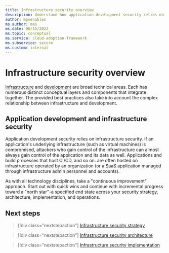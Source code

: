 ```yaml
---
title: Infrastructure security overview
description: Understand how application development security relies on infrastructure security.
author: mpvenables
ms.author: mas
ms.date: 06/15/2022
ms.topic: conceptual
ms.service: cloud-adoption-framework
ms.subservice: secure
ms.custom: internal
---
```


# Infrastructure security overview

[Infrastructure](infrastructure-security-strategy.md) and [development](development-security-strategy-overview.md) are broad technical areas. Each has numerous distinct conceptual layers and components that integrate together. The provided best practices also take into account the complex relationship between infrastructure and development.

## Application development and infrastructure security

Application development security relies on infrastructure security. If an application's underlying infrastructure (such as virtual machines) is compromised, attackers who gain control of the infrastructure can almost always gain control of the application and its data as well. Applications and build processes that host CI/CD, and so on. are often hosted on infrastructure operated by an organization (or a SaaS application managed through infrastructure admin personnel and accounts).

As with all technology disciplines, take a "continuous improvement" approach. Start out with quick wins and continue with incremental progress toward a "north star"-a specified end state across your security strategy, architecture, implementation, and operations.

## Next steps

> [!div class="nextstepaction"]
> [Infrastructure security strategy](infrastructure-security-strategy.md)

> [!div class="nextstepaction"]
> [Infrastructure security architecture](infrastructure-security-architecture.md)

> [!div class="nextstepaction"]
> [Infrastructure security implementation](infrastructure-security-implementation.md)
